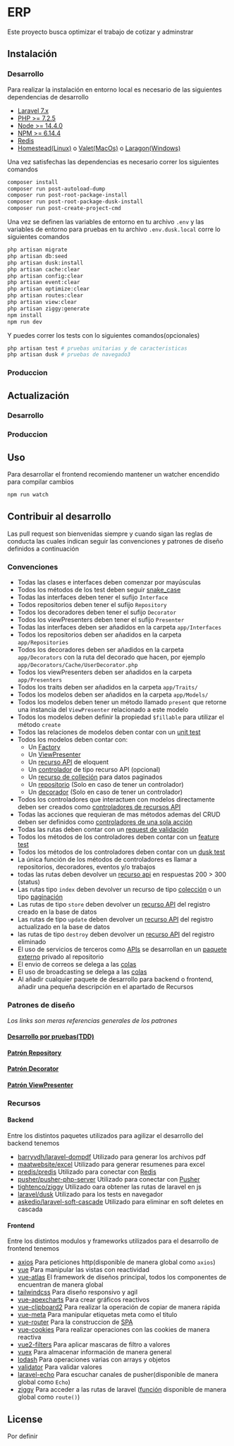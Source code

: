 # ERP
Este proyecto busca optimizar el trabajo de cotizar y adminstrar

## Instalación
### Desarrollo
Para realizar la instalación en entorno local es necesario de las siguientes dependencias de desarrollo  
- [Laravel 7.x](https://laravel.com/docs/7.x/)  
- [PHP >= 7.2.5](https://php.net)  
- [Node >= 14.4.0](https://nodejs.org)  
- [NPM >= 6.14.4](https://npmjs.com)  
- [Redis](https://redis.io)  
- [Homestead(Linux)](https://laravel.com/docs/7.x/homestead) o [Valet(MacOs)](https://laravel.com/docs/7.x/valet) o [Laragon(Windows)](https://laragon.org)  

Una vez satisfechas las dependencias es necesario correr los siguientes comandos
```bash
composer install  
composer run post-autoload-dump  
composer run post-root-package-install  
composer run post-root-package-dusk-install
composer run post-create-project-cmd  

```
Una vez se definen las variables de entorno en tu archivo `.env` y las variables de entorno para pruebas en tu archivo `.env.dusk.local` corre lo siguientes comandos

```bash
php artisan migrate
php artisan db:seed
php artisan dusk:install
php artisan cache:clear
php artisan config:clear
php artisan event:clear
php artisan optimize:clear
php artisan routes:clear
php artisan view:clear
php artisan ziggy:generate
npm install
npm run dev
```
Y puedes correr los tests con lo siguientes comandos(opcionales)

```bash
php artisan test # pruebas unitarias y de caracteristicas
php artisan dusk # pruebas de navegado3
```
### Produccion

## Actualización

### Desarrollo


### Produccion



## Uso
Para desarrollar el frontend recomiendo mantener un watcher encendido para compilar cambios

```bash
npm run watch
```

## Contribuir al desarrollo

Las pull request son bienvenidas siempre y cuando sigan las reglas de conducta las cuales indican seguir las convenciones y patrones de diseño definidos a continuación

### Convenciones
- Todas las clases e interfaces deben comenzar por mayúsculas  
- Todos los métodos de los test deben seguir [snake_case](https://wikipedia.org/wiki/Snake_case)
- Todas las interfaces deben tener el sufijo `Interface`
- Todos repositorios deben tener el sufijo `Repository`  
- Todos los decoradores deben tener el sufijo `Decorator`
- Todos los viewPresenters deben tener el sufijo `Presenter`
- Todas las interfaces deben ser añadidos en la carpeta `app/Interfaces`
- Todos los repositorios deben ser añadidos en la carpeta `app/Repositories`  
- Todos los decoradores deben ser añadidos en la carpeta `app/Decorators` con la ruta del decorado que hacen, por ejemplo `app/Decorators/Cache/UserDecorator.php`  
- Todos los viewPresenters deben ser añadidos en la carpeta `app/Presenters`
- Todos los traits deben ser añadidos en la carpeta `app/Traits/`  
- Todos los modelos deben ser añadidos en la carpeta `app/Models/`
- Todos los modelos deben tener un método llamado `present` que retorne una instancia del `ViewPresenter` relacionado a este modelo
- Todos los modelos deben definir la propiedad `$fillable` para utilizar el método `create`
- Todos las relaciones de modelos deben contar con un [unit test](https://laravel.com/docs/7.x/testing#creating-and-running-tests)  
- Todos los modelos deben contar con:  
    - Un [Factory](https://laravel.com/docs/7.x/database-testing#writing-factories)
    - Un [ViewPresenter](https://laraveles.com/vistas-mas-legibles-usando-presenters-en-laravel)  
    - Un [recurso API](https://laravel.com/docs/7.x/eloquent-resources) de eloquent  
    - Un [controlador](https://laravel.com/docs/7.x/controllers#restful-partial-resource-routes) de tipo recurso API (opcional)  
    - Un [recurso de colleción](https://laravel.com/docs/7.x/eloquent-resources#pagination) para datos paginados  
    - Un [repositorio](https://medium.com/@cesiztel/repository-pattern-en-laravel-f66fcc9ea492) (Solo en caso de tener un controlador)  
    - Un [decorador](https://dev.to/ahmedash95/design-patterns-in-php-decorator-with-laravel-5hk6) (Solo en caso de tener un controlador)  
- Todos los controladores que interactuen con modelos directamente deben ser creados como [controladores de recursos API](https://laravel.com/docs/7.x/controllers#restful-partial-resource-routes)  
- Todas las acciones que requieran de mas métodos ademas del CRUD deben ser definidos como [controladores de una sola acción](https://laravel.com/docs/7.x/controllers#single-action-controllers)  
- Todas las rutas deben contar con un [request de validación](https://laravel.com/docs/7.x/validation#creating-form-requests)  
- Todos los métodos de los controladores deben contar con un [feature test](https://laravel.com/docs/7.x/http-tests)
- Todos los métodos de los controladores deben contar con un [dusk test](https://laravel.com/docs/7.x/dusk#getting-started)  
- La única función de los métodos de controladores es llamar a repositorios, decoradores, eventos y/o trabajos
- todas las rutas deben devolver un [recurso api](https://laravel.com/docs/7.x/eloquent-resources) en respuestas  200 > 300 (status)
- Las rutas tipo `index` deben devolver un recurso de tipo [colección](https://laravel.com/docs/7.x/eloquent-resources#writing-resources) o un tipo [paginación](https://laravel.com/docs/7.x/eloquent-resources#pagination)
- Las rutas de tipo `store` deben devolver un [recurso API](https://laravel.com/docs/7.x/eloquent-resources#writing-resources) del registro creado en la base de datos
- Las rutas de tipo `update` deben devolver un [recurso API](https://laravel.com/docs/7.x/eloquent-resources#writing-resources) del registro actualizado en la base de datos
- las rutas de tipo `destroy` deben devolver un [recurso API](https://laravel.com/docs/7.x/eloquent-resources#writing-resources) del registro eliminado
- El uso de servicios de terceros como [APIs](https://xataka.com/basics/api-que-sirve) se desarrollan en un [paquete externo](https://laravel.com/docs/7.x/packages) privado al repositorio
- El envio de correos se delega a las [colas](https://laravel.com/docs/7.x/queues)
- El uso de broadcasting se delega a las [colas](https://laravel.com/docs/7.x/queues)  
- Al añadir cualquier paquete de desarrollo para backend o frontend, añadir una pequeña descripción en el apartado de Recursos


### Patrones de diseño
_Los links son meras referencias generales de los patrones_
#### [Desarrollo por pruebas(TDD)](https://www.paradigmadigital.com/dev/tdd-como-metodologia-de-diseno-de-software)
#### [Patrón Repository](https://medium.com/@cesiztel/repository-pattern-en-laravel-f66fcc9ea492)
#### [Patrón Decorator](https://dev.to/ahmedash95/design-patterns-in-php-decorator-with-laravel-5hk6)
#### [Patrón ViewPresenter](https://laraveles.com/vistas-mas-legibles-usando-presenters-en-laravel)

### Recursos

#### Backend
Entre los distintos paquetes utilizados para agilizar el desarrollo del backend tenemos  
- [barryvdh/laravel-dompdf](https://github.com/barryvdh/laravel-dompdf) Utilizado para generar los archivos pdf  
- [maatwebsite/excel](https://github.com/Maatwebsite/Laravel-Excel) Utilizado para generar resumenes para excel  
- [predis/predis](https://laravel.com/docs/7.x/cache#driver-prerequisites) Utilizado para conectar con  [Redis](https://redis.io/)
- [pusher/pusher-php-server](https://laravel.com/docs/7.x/broadcasting#driver-prerequisites) Utilizado para conectar con [Pusher](https://pusher.com/)  
- [tightenco/ziggy](https://github.com/tighten/ziggy) Utilizado oara obtener las rutas de laravel en js
- [laravel/dusk](https://laravel.com/docs/7.x/dusk) Utilizado para los tests en navegador  
- [askedio/laravel-soft-cascade](https://github.com/Askedio/laravel-soft-cascade) Utilizado para eliminar en soft deletes en cascada

#### Frontend
Entre los distintos modulos y frameworks utilizados para el desarrollo de frontend tenemos  
- [axios](https://github.com/axios/axios) Para peticiones http(disponible de manera global como `axios`) 
- [vue](https://vuejs.org/) Para manipular las vistas con reactividad  
- [vue-atlas](https://vue-atlas.com/documentation/introduction#quickstart) El framework de diseños principal, todos los componentes de encuentran de manera global
- [tailwindcss](https://tailwindcss.com) Para diseño responsivo y agil  
- [vue-apexcharts](https://apexcharts.com/docs/vue-charts/) Para crear gráficos reactivos
- [vue-clipboard2](https://www.npmjs.com/package/vue-clipboard2) Para realizar la operación de copiar de manera rápida
- [vue-meta](https://vue-meta.nuxtjs.org/) Para manipular etiquetas meta como el titulo
- [vue-router](https://router.vuejs.org/) Para la construccion de [SPA](https://es.wikipedia.org/wiki/Single-page_application)
- [vue-cookies](https://github.com/cmp-cc/vue-cookies) Para realizar operaciones con las cookies de manera reactiva
- [vue2-filters](https://github.com/freearhey/vue2-filters) Para aplicar mascaras de filtro a valores  
- [vuex](https://vuex.vuejs.org/) Para almacenar información de manera general  
- [lodash](https://lodash.com/docs/) Para operaciones varias con arrays y objetos
- [validator](https://www.npmjs.com/package/validator) Para validar valores  
- [laravel-echo](https://laravel.com/docs/7.x/broadcasting#installing-laravel-echo) Para escuchar canales de pusher(disponible de manera global como `Echo`)  
- [ziggy](https://www.npmjs.com/package/ziggy-js) Para acceder a las rutas de laravel ([función](https://github.com/tighten/ziggy#usage) disponible de manera global como `route()`)
## License
Por definir